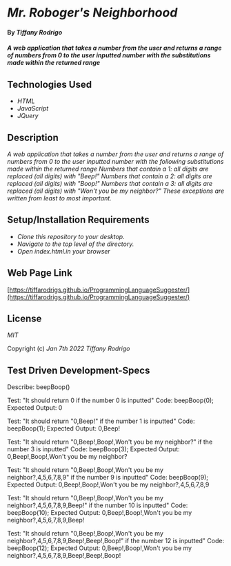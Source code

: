 # _Mr. Roboger's Neighborhood_

#### By _**Tiffany Rodrigo**_

#### _A web application that takes a number from the user and returns a range of numbers from 0 to the user inputted number with the  substitutions made within the returned range_

## Technologies Used

* _HTML_
* _JavaScript_
* _JQuery_


## Description

_A web application that takes a number from the user and returns a range of numbers from 0 to the user inputted number with the following substitutions made within the returned range
Numbers that contain a 1: all digits are replaced (all digits) with "Beep!"
Numbers that contain a 2: all digits are replaced (all digits) with "Boop!"
Numbers that contain a 3: all digits are replaced (all digits) with "Won't you be my neighbor?"
These exceptions are written from least to most important._

## Setup/Installation Requirements

* _Clone this repository to your desktop._
* _Navigate to the top level of the directory._
* _Open index.html.in your browser_

## Web Page Link
[https://tiffarodrigs.github.io/ProgrammingLanguageSuggester/](https://tiffarodrigs.github.io/ProgrammingLanguageSuggester/)



## License

_MIT_

Copyright (c) _Jan 7th 2022_ _Tiffany Rodrigo_


## Test Driven Development-Specs

Describe: beepBoop()

Test: "It should return  0 if the number 0 is inputted"
Code: beepBoop(0);
Expected Output: 0

Test: "It should return "0,Beep!" if the number 1 is inputted"
Code: beepBoop(1);
Expected Output: 0,Beep!

Test: "It should return "0,Beep!,Boop!,Won't you be my neighbor?" if the number 3 is inputted"
Code: beepBoop(3);
Expected Output: 0,Beep!,Boop!,Won't you be my neighbor?

Test: "It should return "0,Beep!,Boop!,Won't you be my neighbor?,4,5,6,7,8,9" if the number 9 is inputted"
Code: beepBoop(9);
Expected Output: 0,Beep!,Boop!,Won't you be my neighbor?,4,5,6,7,8,9


Test: "It should return "0,Beep!,Boop!,Won't you be my neighbor?,4,5,6,7,8,9,Beep!" if the number 10 is inputted"
Code: beepBoop(10);
Expected Output: 0,Beep!,Boop!,Won't you be my neighbor?,4,5,6,7,8,9,Beep!

Test: "It should return "0,Beep!,Boop!,Won't you be my neighbor?,4,5,6,7,8,9,Beep!,Beep!,Boop!" if the number 12 is inputted"
Code: beepBoop(12);
Expected Output: 0,Beep!,Boop!,Won't you be my neighbor?,4,5,6,7,8,9,Beep!,Beep!,Boop!
